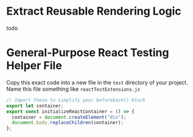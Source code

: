 # Extract Reusable Rendering Logic

todo

# General-Purpose React Testing Helper File

Copy this exact code into a new file in the `test` directory of your project. Name this file something like `reactTestExtensions.js`

```js
// Import these to simplify your beforeEach() block
export let container;
export const initializeReactContainer = () => {
  container = document.createElement("div");
  document.body.replaceChildren(container);
};
```
